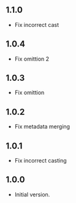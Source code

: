 ## 1.1.0

- Fix incorrect cast

## 1.0.4
 
- Fix omittion 2


## 1.0.3
 
- Fix omittion

## 1.0.2

- Fix metadata merging


## 1.0.1

- Fix incorrect casting

## 1.0.0

- Initial version.
